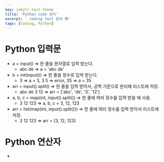 ```yaml
---
key: jekyll-text-theme
title: 'Python code 정리'
excerpt: ' coding test 준비 😎'
tags: [Coding, Python]
---
```


# Python 입력문

* a = input()      =>  한 줄을 문자열로 입력 받는다. 
	*  abc de =>  a = 'abc de'
* b = int(input())   => 한 줄을 정수로 입력 받는다. 
	* 3 => a = 3,   3 5 => error,   35 => a = 35
* arr = input().split()   =>  한 줄을 입력 받아서, 공백 기준으로 분리해 리스트에 저장.    
	* abc de 3 12 =>   arr = ['abc', 'de', '3', '12']
* a, b, c = map(int, input().split()) => 한 줄에 여러 정수를 입력 받을 때 사용.  
	* 3 12 123 => a, b, c = 3, 12, 123
* arr = list(map(int, input().split()))  =>  한 줄에 여러 정수를 입력 받아서 리스트에 저장.    
	* 3 12 123 => arr = [3, 12, 123]


# Python 연산자

* 